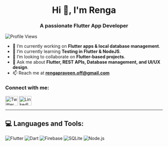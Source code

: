 <h1 align="center">Hi 👋, I'm Renga</h1>
<h3 align="center">A passionate Flutter App Developer</h3>

<p align="left"> <img src="https://komarev.com/ghpvc/?username=Renga&label=Profile%20views&color=0e75b6&style=flat" alt="Profile Views" /> </p>

- 🔭 I’m currently working on **Flutter apps & local database management**.  
- 🌱 I’m currently learning **Testing in Flutter & NodeJS**.  
- 👯 I’m looking to collaborate on **Flutter-based projects**.  
- 💬 Ask me about **Flutter, REST APIs, Database management, and UI/UX design**.  
- 📫 Reach me at **rengapraveen.off@gmail.com**  

<h3 align="left">Connect with me:</h3>
<p align="left">
<a href="https://twitter.com/yourprofile" target="blank"><img align="center" src="https://raw.githubusercontent.com/rahuldkjain/github-profile-readme-generator/master/src/images/icons/Social/twitter.svg" alt="Twitter" height="30" width="40" /></a>
<a href="https://linkedin.com/in/yourprofile" target="blank"><img align="center" src="https://raw.githubusercontent.com/rahuldkjain/github-profile-readme-generator/master/src/images/icons/Social/linked-in-alt.svg" alt="LinkedIn" height="30" width="40" /></a>
</p>

---

## 💻 Languages and Tools:
![Flutter](https://img.shields.io/badge/Flutter-02569B?style=for-the-badge&logo=flutter&logoColor=white)
![Dart](https://img.shields.io/badge/Dart-0175C2?style=for-the-badge&logo=dart&logoColor=white)
![Firebase](https://img.shields.io/badge/Firebase-FFCA28?style=for-the-badge&logo=firebase&logoColor=black)
![SQLite](https://img.shields.io/badge/SQLite-003B57?style=for-the-badge&logo=sqlite&logoColor=white)
![Node.js](https://img.shields.io/badge/Node.js-43853D?style=for-the-badge&logo=node.js&logoColor=white)

